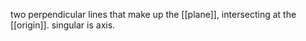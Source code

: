 two perpendicular lines that make up the [[plane]], intersecting at the [[origin]]. singular is axis.